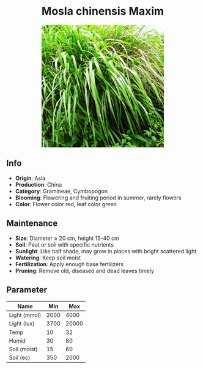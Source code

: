 <h1 align='center'>Mosla chinensis Maxim</h1>
<p align="center">
    <img 
        align='center'
        width='320'
        src="../images/mosla chinensis maxim.png" 
        alt='Mosla chinensis Maxim' />
</p>

## Info

 - **Origin**: Asia
 - **Production**: China
 - **Category**: Gramineae, Cymbopogon
 - **Blooming**: Flowering and fruiting period in summer, rarely flowers
 - **Color**: Flower color red, leaf color green

## Maintenance

 - **Size**: Diameter ≥ 20 cm, height 15-40 cm
 - **Soil**: Peat or soil with specific nutrients
 - **Sunlight**: Like half shade, may grow in places with bright scattered light
 - **Watering**: Keep soil moist
 - **Fertilization**: Apply enough base fertilizers
 - **Pruning**: Remove old, diseased and dead leaves timely

## Parameter

| Name         | Min  | Max   |
|--------------|------|-------|
| Light (mmol) | 2000 | 4000  |
| Light (lux)  | 3700 | 20000 |
| Temp         | 10    | 32    |
| Humid        | 30   | 80    |
| Soil (moist) | 15   | 60    |
| Soil (ec)    | 350  | 2000  |